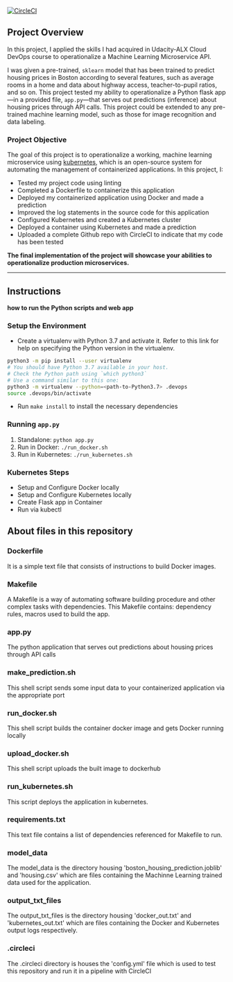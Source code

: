 [![CircleCI](https://dl.circleci.com/status-badge/img/gh/shegs2020/project4-ml-microservices-kubernetes/tree/main.svg?style=svg)](https://dl.circleci.com/status-badge/redirect/gh/shegs2020/project4-ml-microservices-kubernetes/tree/main)

## Project Overview

In this project, I applied the skills I had acquired in Udacity-ALX Cloud DevOps course to operationalize a Machine Learning Microservice API. 

I was given a pre-trained, `sklearn` model that has been trained to predict housing prices in Boston according to several features, such as average rooms in a home and data about highway access, teacher-to-pupil ratios, and so on. This project tested my ability to operationalize a Python flask app—in a provided file, `app.py`—that serves out predictions (inference) about housing prices through API calls. This project could be extended to any pre-trained machine learning model, such as those for image recognition and data labeling.

### Project Objective

The goal of this project is to operationalize a working, machine learning microservice using [kubernetes](https://kubernetes.io/), which is an open-source system for automating the management of containerized applications. In this project, I:
* Tested my project code using linting
* Completed a Dockerfile to containerize this application
* Deployed my containerized application using Docker and made a prediction
* Improved the log statements in the source code for this application
* Configured Kubernetes and created a Kubernetes cluster
* Deployed a container using Kubernetes and made a prediction
* Uploaded a complete Github repo with CircleCI to indicate that my code has been tested

**The final implementation of the project will showcase your abilities to operationalize production microservices.**

---
## Instructions
**how to run the Python scripts and web app**
### Setup the Environment
* Create a virtualenv with Python 3.7 and activate it. Refer to this link for help on specifying the Python version in the virtualenv. 
```bash
python3 -m pip install --user virtualenv
# You should have Python 3.7 available in your host. 
# Check the Python path using `which python3`
# Use a command similar to this one:
python3 -m virtualenv --python=<path-to-Python3.7> .devops
source .devops/bin/activate
```
* Run `make install` to install the necessary dependencies

### Running `app.py`

1. Standalone:  `python app.py`
2. Run in Docker:  `./run_docker.sh`
3. Run in Kubernetes:  `./run_kubernetes.sh`

### Kubernetes Steps

* Setup and Configure Docker locally
* Setup and Configure Kubernetes locally
* Create Flask app in Container
* Run via kubectl

## About files in this repository

### Dockerfile
It is a simple text file that consists of instructions to build Docker images.

### Makefile
A Makefile is a way of automating software building procedure and other complex tasks with dependencies. This Makefile contains: dependency rules, macros used to build the app.

### app.py
The python application that serves out predictions about housing prices through API calls

### make_prediction.sh
This shell script sends some input data to your containerized application via the appropriate port

### run_docker.sh
This shell script builds the container docker image and gets Docker running locally

### upload_docker.sh
This shell script uploads the built image to dockerhub

### run_kubernetes.sh
This script deploys the application in kubernetes.

### requirements.txt
This text file contains a list of dependencies referenced for Makefile to run.

### model_data
The model_data is the directory housing 'boston_housing_prediction.joblib' and 'housing.csv' which are files containing the Machinne Learning trained data used for the application.

### output_txt_files
The output_txt_files is the directory housing 'docker_out.txt' and 'kubernetes_out.txt' which are files containing the Docker and Kubernetes output logs respectively.

### .circleci
The .circleci directory is houses the 'config.yml' file which is used to test this repository and run it in a pipeline with CircleCI